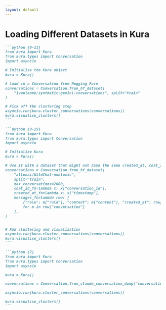 ```yaml
---
layout: default
---
```


# Loading Different Datasets in Kura

````md magic-move
```python {9-11}
from kura import Kura
from kura.types import Conversation
import asyncio

# Initialise the Kura object
kura = Kura()

# Load in a Conversation from Hugging Face
conversations = Conversation.from_hf_dataset(
    "ivanleomk/synthetic-gemini-conversations", split="train"
)

# Kick off the clustering step
asyncio.run(kura.cluster_conversations(conversations))
kura.visualise_clusters()
```

```python {9-19}
from kura import Kura
from kura.types import Conversation
import asyncio

# Initialize Kura
kura = Kura()

# Use it with a dataset that might not have the same created_at, chat_id and messages fields
conversations = Conversation.from_hf_dataset(
    "allenai/WildChat-nontoxic",
    split="train",
    max_conversations=2000,
    chat_id_fn=lambda x: x["conversation_id"],
    created_at_fn=lambda x: x["timestamp"],
    messages_fn=lambda row: [
        {"role": m["role"], "content": m["content"], "created_at": row["timestamp"]}
        for m in row["conversation"]
    ],
)


# Run clustering and visualization
asyncio.run(kura.cluster_conversations(conversations))
kura.visualise_clusters()
```

```python {7}
from kura import Kura
from kura.types import Conversation
import asyncio

kura = Kura()

conversations = Conversation.from_claude_conversation_dump("conversations.json")

asyncio.run(kura.cluster_conversations(conversations))

kura.visualise_clusters()
```
````

